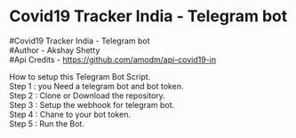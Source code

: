 # Covid19 Tracker India - Telegram bot
#Covid19 Tracker India - Telegram bot <br/>
#Author - Akshay Shetty <br/>
#Api Credits - https://github.com/amodm/api-covid19-in <br/>

How to setup this Telegram Bot Script. <br/>
Step 1 : you Need a telegram bot and bot token. <br/>
Step 2 : Clone or Download the repository. <br/>
Step 3 : Setup the webhook for telegram bot. <br/>
Step 4 : Chane <token> to your bot token. <br/>
Step 5 : Run the Bot.

